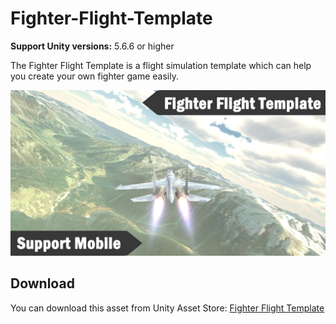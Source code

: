 # Fighter-Flight-Template

**Support Unity versions:**  5.6.6 or higher

The Fighter Flight Template is a flight simulation template which can help you create your own fighter game easily.

![image](https://github.com/swordmaster003/Fighter-Flight-Template/blob/master/Screenshots/Cover.png)

## Download

You can download this asset from Unity Asset Store:
[Fighter Flight Template](https://assetstore.unity.com/packages/templates/systems/fighter-flight-template-151693
)
